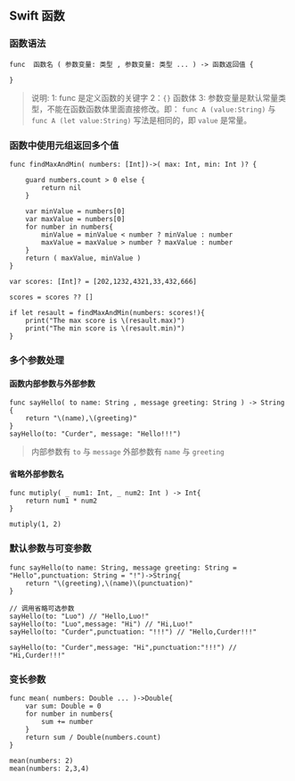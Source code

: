 ## Swift 函数

### 函数语法
```
func  函数名 ( 参数变量: 类型 , 参数变量: 类型 ... ) -> 函数返回值 {

}
```
> 说明: 
> 1: func 是定义函数的关键字
> 2：`{}` 函数体
> 3: 参数变量是默认常量类型，不能在函数函数体里面直接修改。即： `func A (value:String)`  与 `func A (let value:String)` 写法是相同的，即 `value` 是常量。


### 函数中使用元组返回多个值

```
func findMaxAndMin( numbers: [Int])->( max: Int, min: Int )? {
    
    guard numbers.count > 0 else {
        return nil
    }
    
    var minValue = numbers[0]
    var maxValue = numbers[0]
    for number in numbers{
        minValue = minValue < number ? minValue : number
        maxValue = maxValue > number ? maxValue : number
    }
    return ( maxValue, minValue )
}

var scores: [Int]? = [202,1232,4321,33,432,666]

scores = scores ?? []

if let resault = findMaxAndMin(numbers: scores!){
    print("The max score is \(resault.max)")
    print("The min score is \(resault.min)")
}
```

### 多个参数处理
#### 函数内部参数与外部参数
```
func sayHello( to name: String , message greeting: String ) -> String {
    return "\(name),\(greeting)"
}
sayHello(to: "Curder", message: "Hello!!!")
```

> 内部参数有 `to` 与 `message`
> 外部参数有 `name` 与 `greeting`



#### 省略外部参数名
```
func mutiply( _ num1: Int, _ num2: Int ) -> Int{
    return num1 * num2
}

mutiply(1, 2)
```

### 默认参数与可变参数
```
func sayHello(to name: String, message greeting: String = "Hello",punctuation: String = "!")->String{
    return "\(greeting),\(name)\(punctuation)"
}

// 调用省略可选参数
sayHello(to: "Luo") // "Hello,Luo!"
sayHello(to: "Luo",message: "Hi") // "Hi,Luo!"
sayHello(to: "Curder",punctuation: "!!!") // "Hello,Curder!!!"

sayHello(to: "Curder",message: "Hi",punctuation:"!!!") // "Hi,Curder!!!"
```

### 变长参数
```
func mean( numbers: Double ... )->Double{
    var sum: Double = 0
    for number in numbers{
        sum += number
    }
    return sum / Double(numbers.count)
}

mean(numbers: 2)
mean(numbers: 2,3,4)
```






















